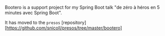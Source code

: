 Bootero is a support project for my Spring Boot talk "de zéro à héros
en 5 minutes avec Spring Boot".

It has moved to the `presos` [repository][https://github.com/snicoll/presos/tree/master/bootero]